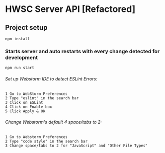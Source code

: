 # HWSC Server API [Refactored]

## Project setup
```
npm install
```

### Starts server and auto restarts with every change detected for development
```
npm run start
```

###### Set up Webstorm IDE to detect ESLint Errors:
```
1 Go to WebStorm Preferences
2 Type "eslint" in the search bar
3 Click on ESLint
4 Click on Enable box
5 Click Apply & OK
```

###### Change Webstorm's default 4 space/tabs to 2:
```
1 Go to Webstorm Preferences
2 Type "code style" in the search bar
3 Change space/tabs to 2 for "JavaScript" and "Other File Types"
```

